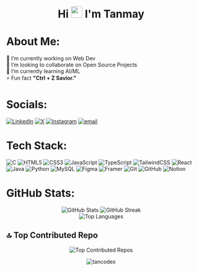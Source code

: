 <h1 align="center">
  Hi&nbsp;<img src="https://media.giphy.com/media/hvRJCLFzcasrR4ia7z/giphy.gif" width="30" />&nbsp;I'm Tanmay<br/>
</h1>

# About Me:
🔭 I’m currently working on Web Dev<br>👯 I’m looking to collaborate on Open Source Projects<br>🌱 I’m currently learning AI/ML<br>⚡ Fun fact **"Ctrl + Z Savior."**

# Socials:
[![LinkedIn](https://img.shields.io/badge/LinkedIn-%230077B5.svg?logo=linkedin&logoColor=white)](https://www.linkedin.com/in/tanmay-patwary-584267300/) 
[![X](https://img.shields.io/badge/X-black.svg?logo=X&logoColor=white)](https://x.com/TanCodeX) 
[![Instagram](https://img.shields.io/badge/Instagram-%23E4405F.svg?logo=Instagram&logoColor=white)](https://instagram.com/_tanm.ay_) 
[![email](https://img.shields.io/badge/Email-D14836?logo=gmail&logoColor=white)](mailto:tanmaypatwary@gmail.com) 

# Tech Stack:
![C](https://img.shields.io/badge/c-%2300599C.svg?style=for-the-badge&logo=c&logoColor=white) 
![HTML5](https://img.shields.io/badge/html5-%23E34F26.svg?style=for-the-badge&logo=html5&logoColor=white) 
![CSS3](https://img.shields.io/badge/css3-%231572B6.svg?style=for-the-badge&logo=css3&logoColor=white) 
![JavaScript](https://img.shields.io/badge/javascript-%23323330.svg?style=for-the-badge&logo=javascript&logoColor=%23F7DF1E) 
![TypeScript](https://img.shields.io/badge/typescript-%23007ACC.svg?style=for-the-badge&logo=typescript&logoColor=white) 
![TailwindCSS](https://img.shields.io/badge/Tailwind_CSS-38B2AC?style=for-the-badge&logo=tailwind-css&logoColor=white)
![React](https://img.shields.io/badge/react-%2320232a.svg?style=for-the-badge&logo=react&logoColor=%2361DAFB) 
![Java](https://img.shields.io/badge/java-%23ED8B00.svg?style=for-the-badge&logo=openjdk&logoColor=white) 
![Python](https://img.shields.io/badge/python-3670A0?style=for-the-badge&logo=python&logoColor=ffdd54) 
![MySQL](https://img.shields.io/badge/mysql-4479A1.svg?style=for-the-badge&logo=mysql&logoColor=white) 
![Figma](https://img.shields.io/badge/figma-%23F24E1E.svg?style=for-the-badge&logo=figma&logoColor=white) 
![Framer](https://img.shields.io/badge/Framer-black?style=for-the-badge&logo=framer&logoColor=blue) 
![Git](https://img.shields.io/badge/git-%23F05033.svg?style=for-the-badge&logo=git&logoColor=white) 
![GitHub](https://img.shields.io/badge/github-%23121011.svg?style=for-the-badge&logo=github&logoColor=white) 
![Notion](https://img.shields.io/badge/Notion-%23000000.svg?style=for-the-badge&logo=notion&logoColor=white)

# GitHub Stats:

<p align="center">
  <img src="https://github-readme-stats.vercel.app/api?username=TanCodeX&theme=dracula&hide_border=false&include_all_commits=true&count_private=false" alt="GitHub Stats" />
  <img src="https://nirzak-streak-stats.vercel.app/?user=TanCodeX&theme=dracula&hide_border=false" alt="GitHub Streak" />
  <br />
  <img src="https://github-readme-stats.vercel.app/api/top-langs/?username=TanCodeX&theme=dracula&hide_border=false&include_all_commits=true&count_private=false&layout=compact" alt="Top Languages" />
</p>

## 🔝 Top Contributed Repo

<p align="center">
  <img src="https://github-contributor-stats.vercel.app/api?username=TanCodeX&limit=5&theme=radical&combine_all_yearly_contributions=true" alt="Top Contributed Repos" />
</p>

<!-- Proudly created with GPRM ( https://gprm.itsvg.in ) -->

<p align="center">
  <img src="https://komarev.com/ghpvc/?username=tancodex&label=Profile%20views&color=0e75b6&style=flat" alt="tancodex" />
</p>
